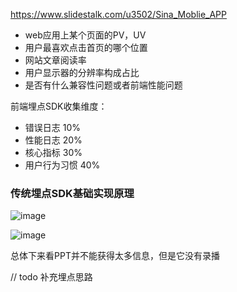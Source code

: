 https://www.slidestalk.com/u3502/Sina_Moblie_APP

- web应用上某个页面的PV，UV
- 用户最喜欢点击首页的哪个位置
- 网站文章阅读率
- 用户显示器的分辨率构成占比
- 是否有什么兼容性问题或者前端性能问题

前端埋点SDK收集维度：
- 错误日志 10%
- 性能日志 20%
- 核心指标 30%
- 用户行为习惯 40%

### 传统埋点SDK基础实现原理

![image](https://user-images.githubusercontent.com/53267289/145521871-de9bae33-b6b6-4a71-9aad-f487b11f69fd.png)

![image](https://user-images.githubusercontent.com/53267289/145521968-f17e399e-8f0e-4417-9266-abc7efdb0593.png)

总体下来看PPT并不能获得太多信息，但是它没有录播

// todo 补充埋点思路

